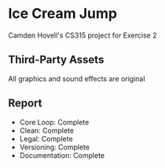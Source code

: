 # Ice Cream Jump

Camden Hovell's CS315 project for Exercise 2

## Third-Party Assets

All graphics and sound effects are original

## Report
 - Core Loop: Complete
 - Clean: Complete
 - Legal: Complete
 - Versioning: Complete
 - Documentation: Complete